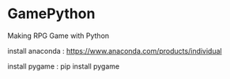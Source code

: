 # GamePython
Making RPG Game with Python

install anaconda : https://www.anaconda.com/products/individual

install pygame : pip install pygame
